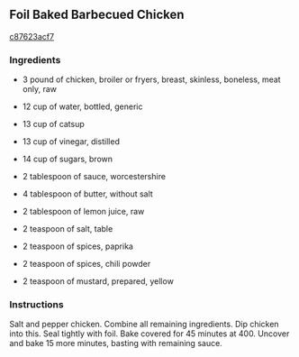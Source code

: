 ## Foil Baked Barbecued Chicken

[c87623acf7](http://www.food.com/recipe/foil-baked-barbecued-chicken-511256)

### Ingredients

 - 3 pound of chicken, broiler or fryers, breast, skinless, boneless, meat only, raw

 - 12 cup of water, bottled, generic

 - 13 cup of catsup

 - 13 cup of vinegar, distilled

 - 14 cup of sugars, brown

 - 2 tablespoon of sauce, worcestershire

 - 4 tablespoon of butter, without salt

 - 2 tablespoon of lemon juice, raw

 - 2 teaspoon of salt, table

 - 2 teaspoon of spices, paprika

 - 2 teaspoon of spices, chili powder

 - 2 teaspoon of mustard, prepared, yellow

### Instructions

Salt and pepper chicken. Combine all remaining ingredients. Dip chicken into this. Seal tightly with foil. Bake covered for 45 minutes at 400. Uncover and bake 15 more minutes, basting with remaining sauce.